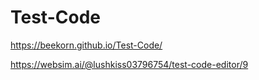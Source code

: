 # Test-Code


https://beekorn.github.io/Test-Code/

https://websim.ai/@lushkiss03796754/test-code-editor/9

